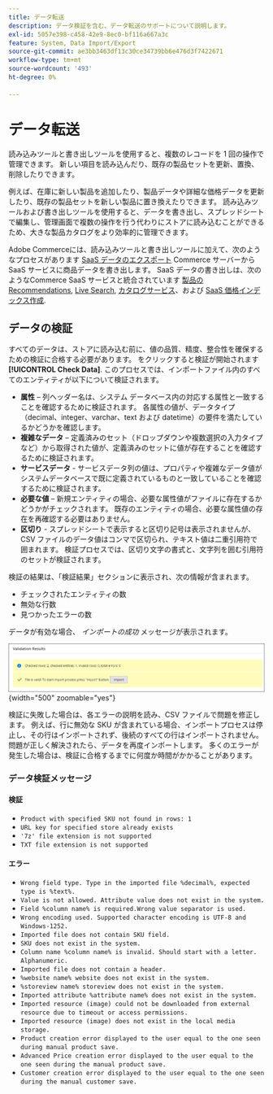```yaml
---
title: データ転送
description: データ検証を含む、データ転送のサポートについて説明します。
exl-id: 5057e398-c458-42e9-8ec0-bf116a667a3c
feature: System, Data Import/Export
source-git-commit: ae3bb3463df13c30ce34739bb6e476d3f7422671
workflow-type: tm+mt
source-wordcount: '493'
ht-degree: 0%

---
```


# データ転送

読み込みツールと書き出しツールを使用すると、複数のレコードを 1 回の操作で管理できます。 新しい項目を読み込んだり、既存の製品セットを更新、置換、削除したりできます。

例えば、在庫に新しい製品を追加したり、製品データや詳細な価格データを更新したり、既存の製品セットを新しい製品に置き換えたりできます。 読み込みツールおよび書き出しツールを使用すると、データを書き出し、スプレッドシートで編集し、管理画面で複数の操作を行う代わりにストアに読み込むことができるため、大きな製品カタログをより効率的に管理できます。

Adobe Commerceには、読み込みツールと書き出しツールに加えて、次のようなプロセスがあります [SaaS データのエクスポート](https://experienceleague.adobe.com/en/docs/commerce-merchant-services/saas-data-export/overview) Commerce サーバーから SaaS サービスに商品データを書き出します。 SaaS データの書き出しは、次のようなCommerce SaaS サービスと統合されています [製品のRecommendations](https://experienceleague.adobe.com/docs/commerce-merchant-services/product-recommendations/overview.html), [Live Search](https://experienceleague.adobe.com/en/docs/commerce-merchant-services/live-search/overview), [カタログサービス](https://experienceleague.adobe.com/en/docs/commerce-merchant-services/catalog-service/guide-overview)、および [SaaS 価格インデックス作成](https://experienceleague.adobe.com/en/docs/commerce-merchant-services/price-indexer/price-indexing).

## データの検証

すべてのデータは、ストアに読み込む前に、値の品質、精度、整合性を確保するための検証に合格する必要があります。 をクリックすると検証が開始されます **[!UICONTROL Check Data]**. このプロセスでは、インポートファイル内のすべてのエンティティが以下について検証されます。

- **属性**  – 列ヘッダー名は、システム データベース内の対応する属性と一致することを確認するために検証されます。 各属性の値が、データタイプ（decimal、integer、varchar、text および datetime）の要件を満たしているかどうかを確認します。
- **複雑なデータ**  – 定義済みのセット（ドロップダウンや複数選択の入力タイプなど）から取得された値が、定義済みのセットに値が存在することを確認するために検証されます。
- **サービスデータ** - サービスデータ列の値は、プロパティや複雑なデータ値がシステムデータベースで既に定義されているものと一致していることを確認するために検証されます。
- **必要な値**  – 新規エンティティの場合、必要な属性値がファイルに存在するかどうかがチェックされます。 既存のエンティティの場合、必要な属性値の存在を再確認する必要はありません。
- **区切り** - スプレッドシートで表示すると区切り記号は表示されませんが、CSV ファイルのデータ値はコンマで区切られ、テキスト値は二重引用符で囲まれます。 検証プロセスでは、区切り文字の書式と、文字列を囲む引用符のセットが検証されます。

検証の結果は、「検証結果」セクションに表示され、次の情報が含まれます。

- チェックされたエンティティの数
- 無効な行数
- 見つかったエラーの数

データが有効な場合、 _インポートの成功_ メッセージが表示されます。

![システム メッセージ – ファイルは有効です](./assets/data-import-validation-message.png){width="500" zoomable="yes"}

検証に失敗した場合は、各エラーの説明を読み、CSV ファイルで問題を修正します。 例えば、行に無効な SKU が含まれている場合、インポートプロセスは停止し、その行はインポートされず、後続のすべての行はインポートされません。 問題が正しく解決されたら、データを再度インポートします。 多くのエラーが発生した場合は、検証に合格するまでに何度か時間がかかることがあります。

### データ検証メッセージ

#### 検証

- `Product with specified SKU not found in rows: 1`
- `URL key for specified store already exists`
- `'7z' file extension is not supported`
- `TXT file extension is not supported`

#### エラー

- `Wrong field type. Type in the imported file %decimal%, expected type is %text%.`
- `Value is not allowed. Attribute value does not exist in the system.`
- `Field %column name% is required.Wrong value separator is used.`
- `Wrong encoding used. Supported character encoding is UTF-8 and Windows-1252.`
- `Imported file does not contain SKU field.`
- `SKU does not exist in the system.`
- `Column name %column name% is invalid. Should start with a letter. Alphanumeric.`
- `Imported file does not contain a header.`
- `%website name% website does not exist in the system.`
- `%storeview name% storeview does not exist in the system.`
- `Imported attribute %attribute name% does not exist in the system.`
- `Imported resource (image) could not be downloaded from external resource due to timeout or access permissions.`
- `Imported resource (image) does not exist in the local media storage.`
- `Product creation error displayed to the user equal to the one seen during manual product save.`
- `Advanced Price creation error displayed to the user equal to the one seen during the manual product save.`
- `Customer creation error displayed to the user equal to the one seen during the manual customer save.`
